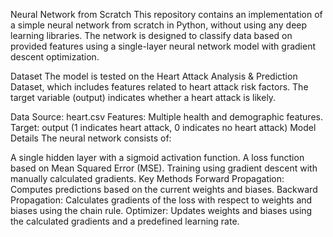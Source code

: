 Neural Network from Scratch
This repository contains an implementation of a simple neural network from scratch in Python, without using any deep learning libraries. The network is designed to classify data based on provided features using a single-layer neural network model with gradient descent optimization.

Dataset
The model is tested on the Heart Attack Analysis & Prediction Dataset, which includes features related to heart attack risk factors. The target variable (output) indicates whether a heart attack is likely.

Data Source: heart.csv
Features: Multiple health and demographic features.
Target: output (1 indicates heart attack, 0 indicates no heart attack)
Model Details
The neural network consists of:

A single hidden layer with a sigmoid activation function.
A loss function based on Mean Squared Error (MSE).
Training using gradient descent with manually calculated gradients.
Key Methods
Forward Propagation: Computes predictions based on the current weights and biases.
Backward Propagation: Calculates gradients of the loss with respect to weights and biases using the chain rule.
Optimizer: Updates weights and biases using the calculated gradients and a predefined learning rate.
